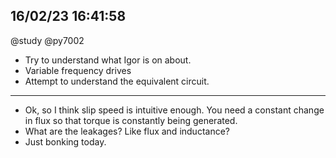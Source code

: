 ## 16/02/23 16:41:58
@study @py7002

* Try to understand what Igor is on about.
* Variable frequency drives
* Attempt to understand the equivalent circuit.

----

* Ok, so I think slip speed is intuitive enough. You need a constant change in flux so that torque is constantly being
 generated.
* What are the leakages? Like flux and inductance?
* Just bonking today.


